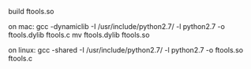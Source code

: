 build ftools.so

on mac:
gcc -dynamiclib -I /usr/include/python2.7/ -l python2.7 -o ftools.dylib ftools.c
mv ftools.dylib ftools.so

on linux:
gcc -shared -I /usr/include/python2.7/ -l python2.7 -o ftools.so ftools.c


